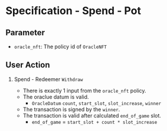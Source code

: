 # Specification - Spend - Pot

## Parameter

- `oracle_nft`: The policy id of `OracleNFT`

## User Action

1. Spend - Redeemer `Withdraw`

   - There is exactly 1 input from the `oracle_nft` policy.
   - The oraclue datum is valid.
     - `OracleDatum` `count`, `start_slot`, `slot_increase`, `winner`
   - The transaction is signed by the `winner`.
   - The transaction is valid after calculated `end_of_game` slot.
     - `end_of_game` = `start_slot + count * slot_increase`

